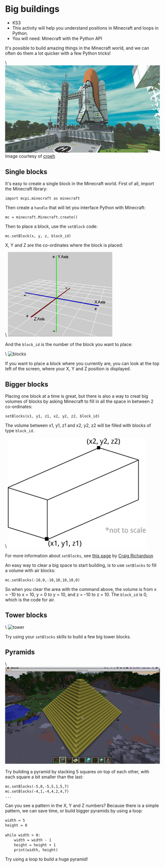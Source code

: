 # Big buildings

* KS3
* This activity will help you understand positions in Minecraft and loops
 in Python.
* You will need: Minecraft with the Python API

It's possible to build amazing things in the Minecraft world, and we can often do them a lot quicker with a few Python tricks!

\ ![shuttle](space-shuttle.jpg)
Image courtesy of [crpeh](https://www.reddit.com/r/Minecraft/comments/14i1lu/we_are_ready_for_liftoff_captain/)

## Single blocks

It's easy to create a single block in the Minecraft world. First of all, import
the Minecraft library:

    import mcpi.minecraft as minecraft

Then create a `handle` that will let you interface Python with Minecraft:

    mc = minecraft.Minecraft.create()

Then to place a block, use the `setBlock` code:

    mc.setBlock(x, y, z, block_id)

X, Y and Z are the co-ordinates where the block is placed:

\ ![xyz](xyz.png)

And the `block_id` is the number of the block you want to place:

\ ![blocks](blocks.jpg)

If you want to place a block where you currently are, you can look at the top left of the screen, where your X, Y and Z position is displayed.

## Bigger blocks

Placing one block at a time is great, but there is also a way to creat big volumes of blocks by asking Minecraft to fill in all the space in between 2 co-ordinates:

    setBlocks(x1, y1, z1, x2, y2, z2, block_id)

The volume between x1, y1, z1 and x2, y2, z2 will be filled with blocks of type
`block_id`. 

\ ![cuboid](cuboid2.png)

For more information about `setBlocks`, see [this page](https://arghbox.wordpress.com/2013/07/07/minecraft-pi-api-setting-blocks/) by [Craig
Richardson](https://twitter.com/CraigArgh)

An easy way to clear a big space to start building, is to use `setBlocks` to fill a volume with air blocks:

    mc.setBlocks(-10,0,-10,10,10,10,0)

So when you clear the area with the command above, the volume is
from x = -10 to x = 10, y = 0 to y = 10, and z = -10 to z = 10. The `block_id` is 0, which is the code for air.

## Tower blocks

\ ![tower](spiral_towers.png)

Try using your `setBlocks` skills to build a few big tower blocks.

## Pyramids

\ ![pyramid](pyramid.png)

Try building a pyramid by stacking 5 squares on top of each other, with each square a bit smaller than the last:

    mc.setBlocks(-5,0,-5,5,1,5,7)
    mc.setBlocks(-4,1,-4,4,2,4,7)
    ...

Can you see a pattern in the X, Y and Z numbers? Because there is a simple pattern, we can save time, or build bigger pyramids by using a loop:

~~~ { .python }
width = 5
height = 0

while width > 0:
    width = width - 1
    height = height + 1
    print(width, height)
~~~

Try using a loop to build a huge pyramid!
